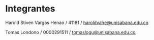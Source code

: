 # Integrantes
Harold Stiven Vargas Henao / 41181 / haroldvahe@unisabana.edu.co

Tomas Londono / 0000291511 / tomaslogu@unisabana.edu.co
